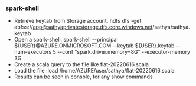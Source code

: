 ### spark-shell
   - Retrieve keytab from Storage account.
        hdfs dfs -get abfss://app@sathyaprivatestorage.dfs.core.windows.net/sathya/sathya.keytab
   - Open a spark-shell.
        spark-shell --principal ${USER}@AZURE.ONMICROSOFT.COM --keytab ${USER}.keytab --num-executors 5 --conf "spark.driver.memory=8G" --executor-memory 3G
   - Create a scala query to the file like flat-20220616.scala
   - Load the file
        :load /home/AZURE/user/sathya/flat-20220616.scala
   - Results can be seen in console, for any show commands

